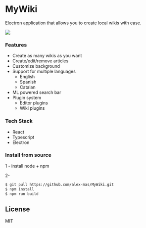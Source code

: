 # MyWiki

Electron application that allows you to create local wikis with ease.

![](showcase.gif)

### Features
* Create as many wikis as you want
* Create/edit/remove articles
* Customize background
* Support for multiple languages
    * English
    * Spanish
    * Catalan
* ML powered search bar
* Plugin system
    * Editor plugins
    * Wiki plugins

### Tech Stack

* React
* Typescript
* Electron

### Install from source

1 - install node + npm

2- 
```sh
$ git pull https://github.com/alex-mas/MyWiki.git
$ npm install
$ npm run build
```

License
----
MIT


